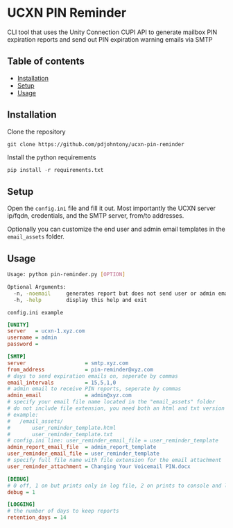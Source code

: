 # UCXN PIN Reminder
CLI tool that uses the Unity Connection CUPI API to generate mailbox PIN expiration reports and send out PIN expiration warning emails via SMTP

## Table of contents
- [Installation](#installation)
- [Setup](#setup)
- [Usage](#usage)
## Installation
Clone the repository
```
git clone https://github.com/pdjohntony/ucxn-pin-reminder
```
Install the python requirements
```python
pip install -r requirements.txt
```

## Setup

Open the `config.ini` file and fill it out. Most importantly the UCXN server ip/fqdn, credentials, and the SMTP server, from/to addresses.

Optionally you can customize the end user and admin email templates in the `email_assets` folder.

## Usage
```bash
Usage: python pin-reminder.py [OPTION]

Optional Arguments:
  -n, -noemail     generates report but does not send user or admin emails
  -h, -help        display this help and exit
```

`config.ini example`
```ini
[UNITY]
server   = ucxn-1.xyz.com
username = admin
password = 

[SMTP]
server                   = smtp.xyz.com
from_address             = pin-reminder@xyz.com
# days to send expiration emails on, seperate by commas
email_intervals          = 15,5,1,0
# admin email to receive PIN reports, seperate by commas
admin_email              = admin@xyz.com
# specify your email file name located in the "email_assets" folder
# do not include file extension, you need both an html and txt version
# example:
#	/email_assets/
#		user_reminder_template.html
#		user_reminder_template.txt
# config.ini line: user_reminder_email_file = user_reminder_template
admin_report_email_file  = admin_report_template
user_reminder_email_file = user_reminder_template
# specify full file name with file extension for the email attachment
user_reminder_attachment = Changing Your Voicemail PIN.docx

[DEBUG]
# 0 off, 1 on but prints only in log file, 2 on prints to console and log file
debug = 1

[LOGGING]
# the number of days to keep reports
retention_days = 14
```